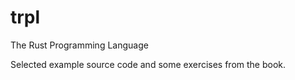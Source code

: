 # trpl
The Rust Programming Language

Selected example source code and some exercises from the book.
